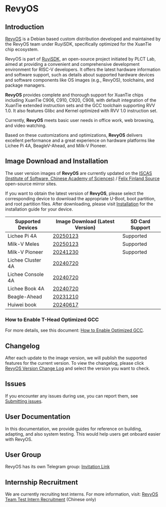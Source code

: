 # RevyOS

## Introduction

[RevyOS](https://github.com/revyos) is a Debian based custom distribution developed and maintained by the RevyOS team under RuyiSDK, specifically optimized for the XuanTie chip ecosystem.

RevyOS is part of [RuyiSDK](https://github.com/ruyisdk), an open-source project initiated by PLCT Lab, aimed at providing a convenient and comprehensive development environment for RISC-V developers. It offers the latest hardware information and software support, such as details about supported hardware devices and software components like OS images (e.g., RevyOS), toolchains, and package managers.

__RevyOS__ provides complete and thorough support for XuanTie chips including XuanTie C906, C910, C920, C908, with default integration of the XuanTie extended instruction sets and the GCC toolchain supporting RVV 1.0. It also features Glibc and Kernel optimized with RVV 1.0 instruction set.

Currently, __RevyOS__ meets basic user needs in office work, web browsing, and video watching.

Based on these customizations and optimizations, __RevyOS__ delivers excellent performance and a great experience on hardware platforms like Lichee Pi 4A, BeagleV-Ahead, and Milk-V Pioneer.

## Image Download and Installation

The user version images of __RevyOS__ are currently updated on the [ISCAS (Institute of Software, Chinese Academy of Sciences)](https://mirror.iscas.ac.cn/revyos) / [Felix Finland Source](https://mirrors.felixc.at/revyos/) open-source mirror sites.

If you want to obtain the latest version of __RevyOS__, please select the corresponding device to download the appropriate U-Boot, boot partition, and root partition files. After downloading, please visit [Installation](https://github.com/revyos/docs/blob/master/docs/./Installation/install.md) for the installation guide for your device.

| Supported Devices | Image Download (Latest Version)  | SD Card Support |
| ----------------- | -------------------------------------------------------------------------------- | --------- |
| Lichee Pi 4A      | [20250123](https://mirror.iscas.ac.cn/revyos/extra/images/lpi4a/20250123/)       | Supported |
| Milk-V Meles      | [20250123](https://mirror.iscas.ac.cn/revyos/extra/images/meles/20250123/)       | Supported |
| Milk-V Pioneer    | [20241230](https://mirror.iscas.ac.cn/revyos/extra/images/sg2042/20241230/)      | Supported |
| Lichee Cluster 4A | [20240720](https://mirror.iscas.ac.cn/revyos/extra/images/lpi4a/)                |           |
| Lichee Console 4A | [20240720](https://mirror.iscas.ac.cn/revyos/extra/images/lcon4a/20240720/)      |           |
| Lichee Book 4A    | [20240720](https://mirror.iscas.ac.cn/revyos/extra/images/laptop4a/)             |           |
| Beagle-Ahead      | [20231210](https://mirror.iscas.ac.cn/revyos/extra/images/beagle/20231210/)      |           |
| Huiwei book       | [20240617](https://mirror.iscas.ac.cn/revyos/extra/images/huiwei/test/20240617/) |           |

### How to Enable T-Head Optimized GCC

For more details, see this document: [How to Enable Optimized GCC](https://github.com/revyos/docs/blob/master/docs/build/debian/enable_optimization_gcc.md).

## Changelog

After each update to the image version, we will publish the supported features for the current version. To view the changelog, please click [RevyOS Version Change Log](https://github.com/revyos/docs/blob/master/docs/./changelog/changelog-index.md) and select the version you want to check.

## Issues

If you encounter any issues during use, you can report them, see [Submitting issues](https://github.com/revyos/docs/blob/master/docs/./issue.md).

## User Documentation

In this documentation, we provide guides for reference on building, adapting, and also system testing. This would help users get onboard easier with RevyOS.

## User Group

RevyOS has its own Telegram group: [Invitation Link](https://t.me/+Pi6px22-OsUxM2M1)

## Internship Recruitment

We are currently recruiting test interns. For more information, visit: [RevyOS Team Test Intern Recruitment](https://github.com/plctlab/weloveinterns/blob/master/open-internships.md#j143-revyos%E5%B0%8F%E9%98%9F%E6%B5%8B%E8%AF%95%E5%AE%9E%E4%B9%A0%E7%94%9F20241111%E5%BC%80%E6%94%BE100%E5%90%8D) (Chinese only)
